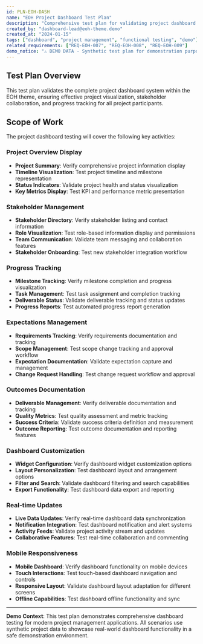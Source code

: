 ```yaml
---
id: PLN-EOH-DASH
name: "EOH Project Dashboard Test Plan"
description: "Comprehensive test plan for validating project dashboard functionality within the Expectations-Outcomes-Hub (EOH) theme, including project overview, progress tracking, stakeholder management, and reporting features."
created_by: "dashboard-lead@eoh-theme.demo"
created_at: "2024-01-15"
tags: ["dashboard", "project management", "functional testing", "demo"]
related_requirements: ["REQ-EOH-007", "REQ-EOH-008", "REQ-EOH-009"]
demo_notice: "⚠️ DEMO DATA - Synthetic test plan for demonstration purposes"
---
```


## Test Plan Overview

This test plan validates the complete project dashboard system within the EOH theme, ensuring effective project visualization, stakeholder collaboration, and progress tracking for all project participants.

## Scope of Work

The project dashboard testing will cover the following key activities:

### Project Overview Display

- **Project Summary**: Verify comprehensive project information display
- **Timeline Visualization**: Test project timeline and milestone representation
- **Status Indicators**: Validate project health and status visualization
- **Key Metrics Display**: Test KPI and performance metric presentation

### Stakeholder Management

- **Stakeholder Directory**: Verify stakeholder listing and contact information
- **Role Visualization**: Test role-based information display and permissions
- **Team Communication**: Validate team messaging and collaboration features
- **Stakeholder Onboarding**: Test new stakeholder integration workflow

### Progress Tracking

- **Milestone Tracking**: Verify milestone completion and progress visualization
- **Task Management**: Test task assignment and completion tracking
- **Deliverable Status**: Validate deliverable tracking and status updates
- **Progress Reports**: Test automated progress report generation

### Expectations Management

- **Requirements Tracking**: Verify requirements documentation and tracking
- **Scope Management**: Test scope change tracking and approval workflow
- **Expectation Documentation**: Validate expectation capture and management
- **Change Request Handling**: Test change request workflow and approval

### Outcomes Documentation

- **Deliverable Management**: Verify deliverable documentation and tracking
- **Quality Metrics**: Test quality assessment and metric tracking
- **Success Criteria**: Validate success criteria definition and measurement
- **Outcome Reporting**: Test outcome documentation and reporting features

### Dashboard Customization

- **Widget Configuration**: Verify dashboard widget customization options
- **Layout Personalization**: Test dashboard layout and arrangement options
- **Filter and Search**: Validate dashboard filtering and search capabilities
- **Export Functionality**: Test dashboard data export and reporting

### Real-time Updates

- **Live Data Updates**: Verify real-time dashboard data synchronization
- **Notification Integration**: Test dashboard notification and alert systems
- **Activity Feeds**: Validate project activity stream and updates
- **Collaborative Features**: Test real-time collaboration and commenting

### Mobile Responsiveness

- **Mobile Dashboard**: Verify dashboard functionality on mobile devices
- **Touch Interactions**: Test touch-based dashboard navigation and controls
- **Responsive Layout**: Validate dashboard layout adaptation for different screens
- **Offline Capabilities**: Test dashboard offline functionality and sync

---
**Demo Context**: This test plan demonstrates comprehensive dashboard testing for modern project management applications. All scenarios use synthetic project data to showcase real-world dashboard functionality in a safe demonstration environment.
